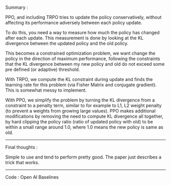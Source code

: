 Summary : 

PPO, and including TRPO tries to update the policy conservatively, without affecting its performance adversely between each policy update.

To do this, you need a way to measure how much the policy has changed after each update. This measurement is done by looking at the KL divergence between the updated policy and the old policy.

This becomes a constrained optimization problem, we want change the policy in the direction of maximum performance, following the constraints that the KL divergence between my new policy and old do not exceed some pre defined (or adaptive) threshold.

With TRPO, we compute the KL constraint during update and finds the learning rate for this problem (via Fisher Matrix and conjugate gradient). This is somewhat messy to implement.

With PPO, we simplify the problem by turning the KL divergence from a constraint to a penalty term, similar to for example to L1, L2 weight penalty (to prevent a weights from growing large values). PPO makes additional modifications by removing the need to compute KL divergence all together, by hard clipping the policy ratio (ratio of updated policy with old) to be within a small range around 1.0, where 1.0 means the new policy is same as old.

--------------

Final thoughts : 

Simple to use and tend to perform pretty good. The paper just describes a trick that works.

-------------

Code : Open AI Baselines
